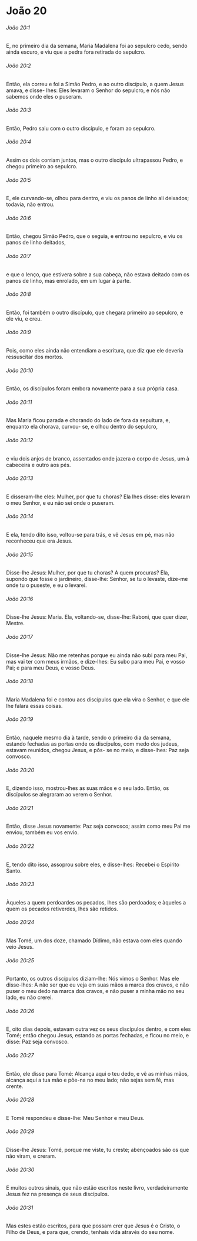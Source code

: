 # João 20

###### João 20:1

E, no primeiro dia da semana, Maria Madalena foi ao sepulcro cedo, sendo ainda escuro, e viu que a pedra fora retirada do sepulcro.

###### João 20:2

Então, ela correu e foi a Simão Pedro, e ao outro discípulo, a quem Jesus amava, e disse- lhes: Eles levaram o Senhor do sepulcro, e nós não sabemos onde eles o puseram.

###### João 20:3

Então, Pedro saiu com o outro discípulo, e foram ao sepulcro.

###### João 20:4

Assim os dois corriam juntos, mas o outro discípulo ultrapassou Pedro, e chegou primeiro ao sepulcro.

###### João 20:5

E, ele curvando-se, olhou para dentro, e viu os panos de linho ali deixados; todavia, não entrou.

###### João 20:6

Então, chegou Simão Pedro, que o seguia, e entrou no sepulcro, e viu os panos de linho deitados,

###### João 20:7

e que o lenço, que estivera sobre a sua cabeça, não estava deitado com os panos de linho, mas enrolado, em um lugar à parte.

###### João 20:8

Então, foi também o outro discípulo, que chegara primeiro ao sepulcro, e ele viu, e creu.

###### João 20:9

Pois, como eles ainda não entendiam a escritura, que diz que ele deveria ressuscitar dos mortos.

###### João 20:10

Então, os discípulos foram embora novamente para a sua própria casa.

###### João 20:11

Mas Maria ficou parada e chorando do lado de fora da sepultura, e, enquanto ela chorava, curvou- se, e olhou dentro do sepulcro,

###### João 20:12

e viu dois anjos de branco, assentados onde jazera o corpo de Jesus, um à cabeceira e outro aos pés.

###### João 20:13

E disseram-lhe eles: Mulher, por que tu choras? Ela lhes disse: eles levaram o meu Senhor, e eu não sei onde o puseram.

###### João 20:14

E ela, tendo dito isso, voltou-se para trás, e vê Jesus em pé, mas não reconheceu que era Jesus.

###### João 20:15

Disse-lhe Jesus: Mulher, por que tu choras? A quem procuras? Ela, supondo que fosse o jardineiro, disse-lhe: Senhor, se tu o levaste, dize-me onde tu o puseste, e eu o levarei.

###### João 20:16

Disse-lhe Jesus: Maria. Ela, voltando-se, disse-lhe: Raboni, que quer dizer, Mestre.

###### João 20:17

Disse-lhe Jesus: Não me retenhas porque eu ainda não subi para meu Pai, mas vai ter com meus irmãos, e dize-lhes: Eu subo para meu Pai, e vosso Pai; e para meu Deus, e vosso Deus.

###### João 20:18

Maria Madalena foi e contou aos discípulos que ela vira o Senhor, e que ele lhe falara essas coisas.

###### João 20:19

Então, naquele mesmo dia à tarde, sendo o primeiro dia da semana, estando fechadas as portas onde os discípulos, com medo dos judeus, estavam reunidos, chegou Jesus, e pôs- se no meio, e disse-lhes: Paz seja convosco.

###### João 20:20

E, dizendo isso, mostrou-lhes as suas mãos e o seu lado. Então, os discípulos se alegraram ao verem o Senhor.

###### João 20:21

Então, disse Jesus novamente: Paz seja convosco; assim como meu Pai me enviou, também eu vos envio.

###### João 20:22

E, tendo dito isso, assoprou sobre eles, e disse-lhes: Recebei o Espírito Santo.

###### João 20:23

Àqueles a quem perdoardes os pecados, lhes são perdoados; e àqueles a quem os pecados retiverdes, lhes são retidos.

###### João 20:24

Mas Tomé, um dos doze, chamado Dídimo, não estava com eles quando veio Jesus.

###### João 20:25

Portanto, os outros discípulos diziam-lhe: Nós vimos o Senhor. Mas ele disse-lhes: A não ser que eu veja em suas mãos a marca dos cravos, e não puser o meu dedo na marca dos cravos, e não puser a minha mão no seu lado, eu não crerei.

###### João 20:26

E, oito dias depois, estavam outra vez os seus discípulos dentro, e com eles Tomé; então chegou Jesus, estando as portas fechadas, e ficou no meio, e disse: Paz seja convosco.

###### João 20:27

Então, ele disse para Tomé: Alcança aqui o teu dedo, e vê as minhas mãos, alcança aqui a tua mão e põe-na no meu lado; não sejas sem fé, mas crente.

###### João 20:28

E Tomé respondeu e disse-lhe: Meu Senhor e meu Deus.

###### João 20:29

Disse-lhe Jesus: Tomé, porque me viste, tu creste; abençoados são os que não viram, e creram.

###### João 20:30

E muitos outros sinais, que não estão escritos neste livro, verdadeiramente Jesus fez na presença de seus discípulos.

###### João 20:31

Mas estes estão escritos, para que possam crer que Jesus é o Cristo, o Filho de Deus, e para que, crendo, tenhais vida através do seu nome.

